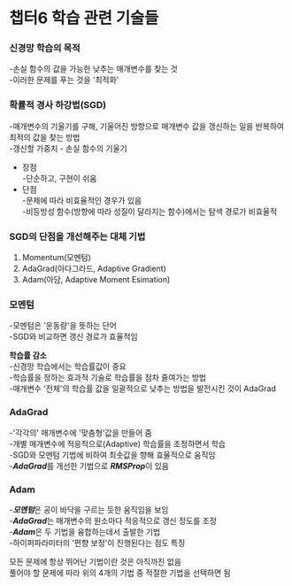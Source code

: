 # 챕터6 학습 관련 기술들  

### **신경망 학습의 목적**  
-손실 함수의 값을 가능한 낮추는 매개변수를 찾는 것  
-이러한 문제를 푸는 것을 '최적화'  

### **확률적 경사 하강법(SGD)**
-매개변수의 기울기를 구해, 기울어진 방향으로 매개변수 값을 갱신하는 일을 반복하여 최적의 값을 찾는 방법  
-갱신할 가중치 - 손실 함수의 기울기  
- 장점  
-단순하고, 구현이 쉬움  
- 단점  
-문제에 따라 비효율적인 경우가 있음  
-비등방성 함수(방향에 따라 성질이 달라지는 함수)에서는 탐색 경로가 비효율적

### **SGD의 단점을 개선해주는 대체 기법**
1. Momentum(모멘텀)
2. AdaGrad(아다그라드, Adaptive Gradient)
3. Adam(아담, Adaptive Moment Esimation)

### **모멘텀**
-모멘텀은 '운동량'을 뜻하는 단어  
-SGD와 비교하면 갱신 경로가 효율적임  

**학습률 감소**  
-신경망 학습에서는 학습률값이 중요  
-학습률을 정하는 효과적 기술로 학습률을 점차 줄여가는 방법  
-매개변수 '전체'의 학습률 값을 일괄적으로 낮추는 방법을 발전시킨 것이 AdaGrad

### **AdaGrad**
-'각각의' 매개변수에 '맞춤형'값을 만들어 줌  
-개별 매개변수에 적응적으로(Adaptive) 학습률을 조정하면서 학습  
-SGD와 모멘텀 기법에 비하여 최솟값을 향해 효율적으로 움직임  
-***AdaGrad***를 개선한 기법으로 ***RMSProp***이 있음  

### **Adam**
-***모멘텀***은 공이 바닥을 구르는 듯한 움직임을 보임  
-***AdaGrad***는 매개변수의 원소마다 적응적으로 갱신 정도를 조정  
-***Adam***은 두 기법을 융합하는데서 출발한 기법  
-하이퍼파라미터의 '편향 보정'이 진행된다는 점도 특징

모든 문제에 항상 뛰어난 기법이란 것은 아직까진 없음  
풀어야 할 문제에 따라 위의 4개의 기법 중 적절한 기법을 선택하면 됨  